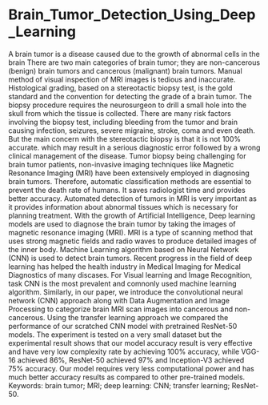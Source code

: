 # Brain_Tumor_Detection_Using_Deep_Learning
A brain tumor is a disease caused due to the growth of abnormal cells in the brain There are two main categories of brain tumor; they are non-cancerous (benign) brain tumors and cancerous (malignant) brain tumors. Manual method of visual inspection of MRI images is tedious and inaccurate. Histological grading, based on a stereotactic biopsy test, is the gold standard and the convention for detecting the grade of a brain tumor. The biopsy procedure requires the neurosurgeon to drill a small hole into the skull from which the tissue is collected. There are many risk factors involving the biopsy test, including bleeding from the tumor and brain causing infection, seizures, severe migraine, stroke, coma and even death. But the main concern with the stereotactic biopsy is that it is not 100% accurate. which may result in a serious diagnostic error followed by a wrong clinical management of the disease. Tumor biopsy being challenging for brain tumor patients, non-invasive imaging techniques like Magnetic Resonance Imaging (MRI) have been extensively employed in diagnosing brain tumors. Therefore, automatic classification methods are essential to prevent the death rate of humans. It saves radiologist time and provides better accuracy. Automated detection of tumors in MRI is very important as it provides information about abnormal tissues which is necessary for planning treatment. With the growth of Artificial Intelligence, Deep learning models are used to diagnose the brain tumor by taking the images of magnetic resonance imaging (MRI). MRI is a type of scanning method that uses strong magnetic fields and radio waves to produce detailed images of the inner body. Machine Learning algorithm based on Neural Network (CNN) is used to detect brain tumors. Recent progress in the field of deep learning has helped the health industry in Medical Imaging for Medical Diagnostics of many discases. For Visual learning and Image Recognition, task CNN is the most prevalent and comnonly used machine learning algorithm. Similarly, in our paper, we introduce the convolutional neural network (CNN) approach along with Data Augmentation and Image Processing to categorize brain MRI scan images into cancerous and non-cancerous. Using the transfer learning approach we compared the performance of our scratched CNN model with pretrained ResNet-50 models. The experiment is tested on a very small dataset but the experimental result shows that our model accuracy result is very effective and have very low complexity rate by achieving 100% accuracy, while VGG-16 achieved 86%, ResNet-50 achieved 97% and Inception-V3 achieved 75% accuracy. Our model requires very less computational power and has much better accuracy results as compared to other pre-trained models. Keywords: brain tumor; MRI; deep learning: CNN; transfer learning; ResNet-50.
